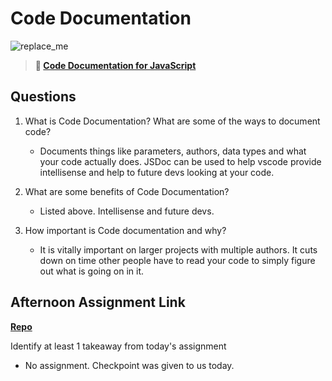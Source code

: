 # Code Documentation

![replace_me](https://codeworks.blob.core.windows.net/public/assets/img/illustrations/placeholder.svg)

> **📖 [Code Documentation for JavaScript](https://codeworksacademy.com/fs-student-guide/resources/wk7/02-JSDocs)**

## Questions

1. What is Code Documentation? What are some of the ways to document code?
    - Documents things like parameters, authors, data types and what your code actually does. JSDoc can be used to help vscode provide intellisense and help to future devs looking at your code.

2. What are some benefits of Code Documentation?
    - Listed above. Intellisense and future devs. 

3. How important is Code documentation and why?
    - It is vitally important on larger projects with multiple authors. It cuts down on time other people have to read your code to simply figure out what is going on in it.

## Afternoon Assignment Link

**[Repo](https://github.com/pkrueger/<ASSIGNMENT_REPO>)**

Identify at least 1 takeaway from today's assignment
- No assignment. Checkpoint was given to us today.
